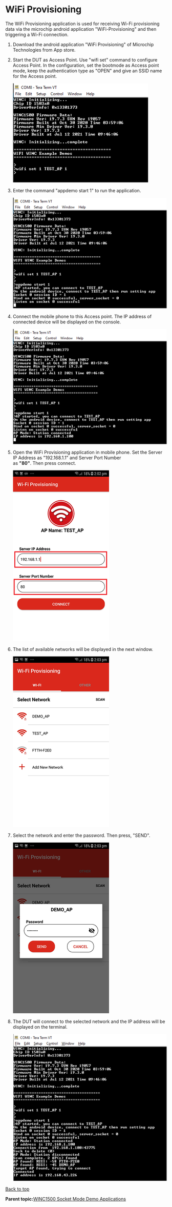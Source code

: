 # WiFi Provisioning

The WiFi Provisioning application is used for receiving Wi-Fi provisioning data via the microchip android application "WiFi-Provisioning" and then triggering a Wi-Fi connection.

1.  Download the android application "WiFi Provisioning" of Microchip Technologies from App store.

2.  Start the DUT as Access Point. Use "wifi set" command to configure Access Point. In the configuration, set the bootmode as Access point mode, keep the authentication type as "OPEN" and give an SSID name for the Access point.

    ![wifi_prov_config](GUID-8A215076-A2AD-4367-B71C-6929C556842A-low.png)

3.  Enter the command "appdemo start 1" to run the application.

    ![wifi_prov_app_start](GUID-3BBC07F7-BFB3-447E-B780-19FFA549DBC2-low.png)

4.  Connect the mobile phone to this Access point. The IP address of connected device will be displayed on the console.

    ![wifi_prov_app_connected](GUID-45F18557-7C12-4895-982E-B25D3398280D-low.png)

5.  Open the WiFi Provisioning application in mobile phone. Set the Server IP Address as "192.168.1.1" and Server Port Number<br />as **"80"**. Then press connect.

    ![wif_prov_app_1](GUID-8275BE65-BAAE-4959-ACB4-335114A6A575-low.png)

6.  The list of available networks will be displayed in the next window.

    ![wif_prov_app_2](GUID-3E8D49C8-2110-48BF-A1ED-95F3D593B870-low.png)

7.  Select the network and enter the password. Then press, "SEND".

    ![wifi_prov_app_3](GUID-24CD003F-E643-491B-8670-18C0094E5956-low.png)

8.  The DUT will connect to the selected network and the IP address will be displayed on the terminal.

    ![wifi_prov_app](GUID-BF4F2A0B-0C56-4C75-BA4D-4BA0DB5CB706-low.png)


[Back to top](#top)

**Parent topic:**[WINC1500 Socket Mode Demo Applications](GUID-52D24502-1FE3-473D-9DA1-624A4E26166B.md)


